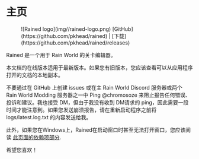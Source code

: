 # 主页
<figure markdown="span">
    ![Rained logo](img//rained-logo.png)
    [GitHub](https://github.com/pkhead/rained) | [下载](https://github.com/pkhead/rained/releases)
</figure>

Rained 是一个用于 Rain World 的关卡编辑器。

本文档的在线版本适用于最新版本。如果您有旧版本，您应该查看可以从应用程序打开的文档的本地副本。

不要通过在 GitHub 上创建 issues 或在主 Rain World Discord 服务器或两个 Rain World Modding 服务器之一中 Ping @chromosoze 来阻止报告任何错误、投诉和建议。我也接受 DM，但由于我没有收到 DM请求的 ping，因此需要一段时间才能注意到。如果您发送崩溃报告，请在重新启动程序之前将 logs/latest.log.txt 的内容发送给我。

此外，如果您在Windows上，Rained在启动窗口时甚至无法打开窗口，您应该阅读 [此页面的依赖项部分](install-updates.md#dependencies).

希望您喜欢！